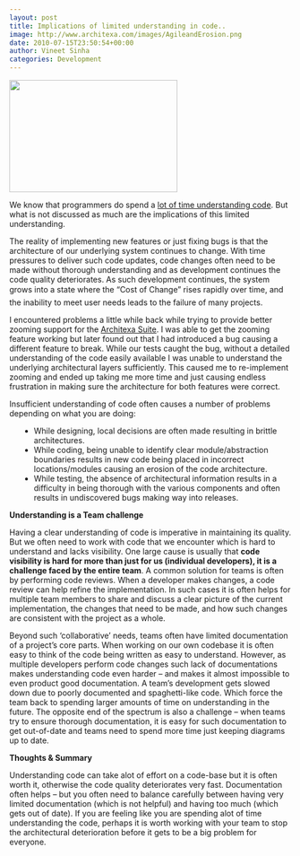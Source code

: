 ```yaml
---
layout: post
title: Implications of limited understanding in code..
image: http://www.architexa.com/images/AgileandErosion.png
date: 2010-07-15T23:50:54+00:00
author: Vineet Sinha
categories: Development
---
```

<img src="http://www.architexa.com/images/AgileandErosion.png" border="0" alt="" width="300" height="200" />

We know that programmers do spend a [lot of time understanding code](http://blog.architexa.com/2010/05/no-you-are-not-dumb-programmers-do-spend-a-lot-of-time-understanding-code/). But what is not discussed as much are the implications of this limited understanding.

The reality of implementing new features or just fixing bugs is that the architecture of our underlying system continues to change. With time pressures to deliver such code updates, code changes often need to be made without thorough understanding and as development continues the code quality deteriorates. As such development continues, the system grows into a state where the &#8220;Cost of Change&#8221; rises rapidly over time, and the inability to meet user needs leads to the failure of many projects.<!--more-->

I encountered problems a little while back while trying to provide better zooming support for the [Architexa Suite](http://www.architexa.com). I was able to get the zooming feature working but later found out that I had introduced a bug causing a different feature to break. While our tests caught the bug, without a detailed understanding of the code easily available I was unable to understand the underlying architectural layers sufficiently. This caused me to re-implement zooming and ended up taking me more time and just causing endless frustration in making sure the architecture for both features were correct.

Insufficient understanding of code often causes a number of problems depending on what you are doing:

<ul style="margin-left:20px">
  <li>
    While designing, local decisions are often made resulting in brittle architectures.
  </li>
  <li>
    While coding, being unable to identify clear module/abstraction boundaries results in new code being placed in incorrect locations/modules causing an erosion of the code architecture.
  </li>
  <li>
    While testing, the absence of architectural information results in a difficulty in being thorough with the various components and often results in undiscovered bugs making way into releases.
  </li>
</ul>

**Understanding is a Team challenge**

Having a clear understanding of code is imperative in maintaining its quality. But we often need to work with code that we encounter which is hard to understand and lacks visibility. One large cause is usually that **code visibility is hard for more than just for us (individual developers), it is a challenge faced by the entire team**. A common solution for teams is often by performing code reviews. When a developer makes changes, a code review can help refine the implementation. In such cases it is often helps for multiple team members to share and discuss a clear picture of the current implementation, the changes that need to be made, and how such changes are consistent with the project as a whole.

Beyond such &#8216;collaborative&#8217; needs, teams often have limited documentation of a project&#8217;s core parts. When working on our own codebase it is often easy to think of the code being written as easy to understand. However, as multiple developers perform code changes such lack of documentations makes understanding code even harder &#8211; and makes it almost impossible to even product good documentation. A team&#8217;s development gets slowed down due to poorly documented and spaghetti-like code. Which force the team back to spending larger amounts of time on understanding in the future. The opposite end of the spectrum is also a challenge &#8211; when teams try to ensure thorough documentation, it is easy for such documentation to get out-of-date and teams need to spend more time just keeping diagrams up to date.

**Thoughts & Summary**

Understanding code can take alot of effort on a code-base but it is often worth it, otherwise the code quality deteriorates very fast. Documentation often helps &#8211; but you often need to balance carefully between having very limited documentation (which is not helpful) and having too much (which gets out of date). If you are feeling like you are spending alot of time understanding the code, perhaps it is worth working with your team to stop the architectural deterioration before it gets to be a big problem for everyone.

<div style="clear:both;">
  &nbsp;
</div>

